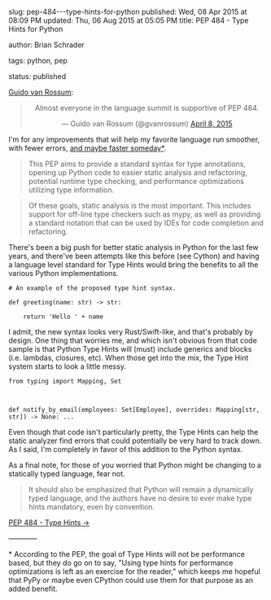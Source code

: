 slug: pep-484---type-hints-for-python
published: Wed, 08 Apr 2015 at 08:09 PM
updated: Thu, 06 Aug 2015 at 05:05 PM
title: PEP 484 - Type Hints for Python

author: Brian Schrader

tags: python, pep

status: published


[Guido van Rossum][guido]:



<center><blockquote class="twitter-tweet" lang="en"><p>Almost everyone in the language summit is supportive of PEP 484.</p>&mdash; Guido van Rossum (@gvanrossum) <a href="https://twitter.com/gvanrossum/status/585872596090032131">April 8, 2015</a></blockquote> <script async src="//platform.twitter.com/widgets.js" charset="utf-8"></script></center>



[guido]: https://en.wikipedia.org/wiki/Guido_van_Rossum



I'm for any improvements that will help my favorite language run smoother, with fewer errors, [and maybe faster someday*](#speeeed). 



> This PEP aims to provide a standard syntax for type annotations, opening up Python code to easier static analysis and refactoring, potential runtime type checking, and performance optimizations utilizing type information.

> Of these goals, static analysis is the most important. This includes support for off-line type checkers such as mypy, as well as providing a standard notation that can be used by IDEs for code completion and refactoring.



There's been a big push for better static analysis in Python for the last few years, and there've been attempts like this before (see Cython) and having a language level standard for Type Hints would bring the benefits to all the various Python implementations.



<pre><code class="python"># An example of the proposed type hint syntax.

def greeting(name: str) -> str:

    return 'Hello ' + name</code></pre>



I admit, the new syntax looks very Rust/Swift-like, and that's probably by design. One thing that worries me, and which isn't obvious from that code sample is that Python Type Hints will (must) include generics and blocks (i.e. lambdas, closures, etc). When those get into the mix, the Type Hint system starts to look a little messy.



<pre><code class="python">from typing import Mapping, Set



def notify_by_email(employees: Set[Employee], overrides: Mapping[str, str]) -> None: ...</code></pre>



Even though that code isn't particularly pretty, the Type Hints can help the static analyzer find errors that could potentially be very hard to track down. As I said, I'm completely in favor of this addition to the Python syntax.   



As a final note, for those of you worried that Python might be changing to a statically typed language, fear not.



> It should also be emphasized that Python will remain a dynamically typed language, and the authors have no desire to ever make type hints mandatory, even by convention.



[PEP 484 - Type Hints &#8594;](https://www.python.org/dev/peps/pep-0484/)



<link rel="stylesheet" href="http://yandex.st/highlightjs/8.0/styles/default.min.css">

<script src="http://yandex.st/highlightjs/8.0/highlight.min.js"></script>

<script>hljs.initHighlightingOnLoad();</script>



————



<span id="speeeed">*</span> According to the PEP, the goal of Type Hints will not be performance based, but they do go on to say, "Using type hints for performance optimizations is left as an exercise for the reader," which keeps me hopeful that PyPy or maybe even CPython could use them for that purpose as an added benefit.
